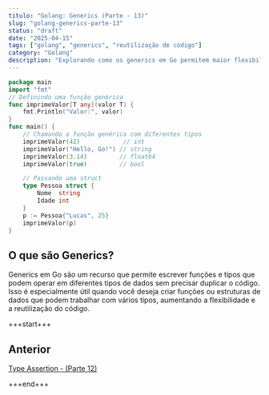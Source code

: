 ```yaml
---
titulo: "Golang: Generics (Parte - 13)"
slug: "golang-generics-parte-13"
status: "draft"
date: "2025-04-15"
tags: ["golang", "generics", "reutilização de código"]
category: "Golang"
description: "Explorando como os generics em Go permitem maior flexibilidade e reutilização de código."
---
```



```go
package main
import "fmt"
// Definindo uma função genérica
func imprimeValor[T any](valor T) {
    fmt.Println("Valor:", valor)
}
func main() {
    // Chamando a função genérica com diferentes tipos
    imprimeValor(42)            // int
    imprimeValor("Hello, Go!") // string
    imprimeValor(3.14)         // float64
    imprimeValor(true)         // bool

    // Passando uma struct
    type Pessoa struct {
        Nome  string
        Idade int
    }
    p := Pessoa{"Lucas", 25}
    imprimeValor(p)
}
```
## O que são Generics?
Generics em Go são um recurso que permite escrever funções e tipos que podem operar em diferentes tipos de dados sem precisar duplicar o código. Isso é especialmente útil quando você deseja criar funções ou estruturas de dados que podem trabalhar com vários tipos, aumentando a flexibilidade e a reutilização do código.

+++start+++

## Anterior
[Type Assertion - (Parte 12)](12.type-assertation)

+++end+++

